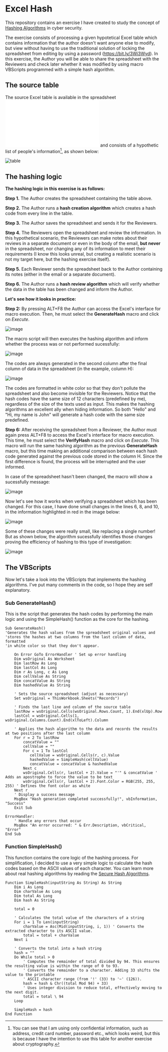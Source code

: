 # Excel Hash
This repository contains an exercise I have created to study the concept of [Hashing Algorithms](https://www.sciencedirect.com/topics/computer-science/hashing-algorithm#:~:text=Cryptographic%20hashing%20algorithms%2C%20also%20known,product%2C%20called%20the%20hash%20value.) in cyber security. 

The exercise consists of processing a given hypotetical Excel table which contains information that the author doesn't want anyone else to modify, but view without having to use the traditional solution of locking the spreadsheet from editing by using a password (https://bit.ly/3Wi3Wyd). In this exercise, the Author you will be able to share the spreadsheet with the Reviewers and check later whether it was modified by using macro VBScripts programmed with a simple hash algorithm.

## The source table

The source Excel table is available in the spreadsheet ![Excel_Hash](Excel_Hash.xlsm) and consists of a hypothetic list of people's information[^1], as shown below:

![table](/Images/table-sample.png)

## The hashing logic

**The hashing logic in this exercise is as follows:**

**Step 1.** The Author creates the spreadsheet containing the table above.

**Step 2.** The Author runs a **hash creation algorithm** which creates a hash code from every line in the table.

**Step 3.** The Author saves the spreadsheet and sends it for the Reviewers.

**Step 4.** The Reviewers open the spreadsheet and review the information. In this hypothetical scenario, the Reviewers can make notes about their reviews in a separate document or even in the body of the email, **but never** in the spreadsheet, nor changing any of its information to meet their requirements (I know this looks unreal, but creating a realistic scenario is not my target here, but the hashing exercise itself).

**Step 5.** Each Reviewer sends the spreadsheet back to the Author containing its notes (either in the email or a separate document).

**Step 6.** The Author runs a **hash review algorithm** which will verify whether the data in the table has been changed and inform the Author.

**Let's see how it looks in practice:**

**Step 2:** By pressing ALT+F8 the Author can access the Excel's interface for macro execution. Then, he must select the **GenerateHash** macro and click on *Execute*.

![image](/Images/Generate-Hash-2.png)

The macro script will then executes the hashing algorithm and inform whether the process was or not performed sucessfully:

![image](/Images/hash-completed-2.png)

The codes are always generated in the second column after the final column of data in the spreadsheet (in the example, column H):

![image](/Images/hash-codes.png)

The codes are formatted in white color so that they don't pollute the spreadsheet and also become invisible for the Reviewers.
Notice that the hash codes have the same size of 12 characters (predefined by me), regardless of the size of the texts used as input. This makes the hashing algorithms an excellent ally when hiding information. So both "Hello" and "Hi, my name is John" will generate a hash code with the same size predefined.


[^1]: You can see that I am using only confidential information, such as address, credit card number, password etc., which looks weird, but this is because I have the intention to use this table for another exercise about cryptography.

**Step 6:** After receiving the spreadsheet from a Reviewer, the Author must again press ALT+F8 to access the Excel's interface for macro execution. This time, he must select the **VerifyHash** macro and click on *Execute*. This macro will run the same hashing algorithm as the previous **GenerateHash** macro, but this time making an additional comparison between each hash code generated against the previous code stored in the column H. Since the first difference is found, the process will be interrupted and the user informed.

In case of the spreadsheet hasn't been changed, the macro will show a sucessfully message:

![image](/Images/verify-hash-sucess.png)

Now let's see how it works when verifying a spreadsheet which has been changed. For this case, I have done small changes in the lines 6, 8, and 10, in the information highlighted in red in the image below:

![image](/Images/changes-in-data.png)

Some of these changes were really small, like replacing a single number! But as shown below, the algorithm sucessfully identifies those changes proving the efficiency of hashing to this type of investigation:

![image](/Images/verify-hash-alert.png)

## The VBScripts

Now let's take a look into the VBScripts that implements the hashing algorithms. I've put many comments in the code, so I hope they are self explanatory.

### Sub GenerateHash()
This is the script that generates the hash codes by performing the main logic and using the SimpleHash() function as the core for the hashing.

```VBScript
Sub GenerateHash()
'Generates the hash values from the spreadsheet original values and
'stores the hashes at two columns from the last column of data, formatted
'in white color so that they don't appear.
    
    On Error GoTo ErrorHandler ' Set up error handling
    Dim wsOriginal As Worksheet
    Dim lastRow As Long
    Dim lastCol As Long
    Dim r As Long, c As Long
    Dim cellValue As String
    Dim concatValue As String
    Dim hashedValue As String
    
    ' Sets the source spreadsheet (adjust as necessary)
    Set wsOriginal = ThisWorkbook.Sheets("Records")
    
    ' Finds the last line and column of the source table
    lastRow = wsOriginal.Cells(wsOriginal.Rows.Count, 1).End(xlUp).Row
    lastCol = wsOriginal.Cells(1, wsOriginal.Columns.Count).End(xlToLeft).Column
    
    ' Applies the hash algorithm to the data and records the results at two positions after the last column
    For r = 2 To lastRow
        concatValue = ""
        cellValue = ""
        For c = 1 To lastCol
           cellValue = wsOriginal.Cells(r, c).Value
           hashedValue = SimpleHash(cellValue)
           concatValue = concatValue & hashedValue
        Next c
        wsOriginal.Cells(r, lastCol + 2).Value = "'" & concatValue ' Adds an apostrophe to force the value to be text
        wsOriginal.Cells(r, lastCol + 2).Font.Color = RGB(255, 255, 255) ' Defines the font color as white
    Next r
    ' Display a success message
    MsgBox "Hash generation completed successfully!", vbInformation, "Success"
    Exit Sub

ErrorHandler:
    ' Handle any errors that occur
    MsgBox "An error occurred: " & Err.Description, vbCritical, "Error"
End Sub
```
### Function SimpleHash()
This function contains the core logic of the hashing process. For simplification, I decided to use a very simple logic to calculate the hash codes based on the ASCII values of each character. You can learn more about real hashing algorithms by reading the [Secure Hash Algorithms](https://en.wikipedia.org/wiki/Secure_Hash_Algorithms).

```VBScript
Function SimpleHash(inputString As String) As String
    Dim i As Long
    Dim charValue As Long
    Dim total As Long
    Dim hash As String
    
    total = 0
    
    ' Calculates the total value of the characters of a string
    For i = 1 To Len(inputString)
        charValue = Asc(Mid(inputString, i, 1)) ' Converts the extracted character to its ASCII value.
        total = total + charValue
    Next i
    
    ' Converts the total into a hash string
    hash = ""
    Do While total > 0
        ' Computes the remainder of total divided by 94. This ensures the resulting value is within the range of 0 to 93.
        ' Converts the remainder to a character. Adding 33 shifts the value to the printable
        ' ASCII character range (from '!' (33) to '~' (126)).
        hash = hash & Chr((total Mod 94) + 33)
        ' Uses integer division to reduce total, effectively moving to the next digit.
        total = total \ 94
    Loop
    
    SimpleHash = hash
End Function
